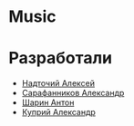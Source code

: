 # Music

# Разработали 
* [Надточий Алексей](https://github.com/AleksMVP)
* [Сарафанников Александр](https://github.com/sarafa2n)
* [Шарин Антон](https://github.com/Sharinant)
* [Куприй Александр](https://github.com/Kudesnjk)
